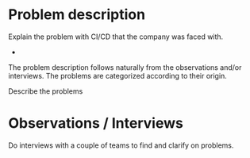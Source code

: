# Problem description

Explain the problem with CI/CD that the company was faced with.

 -

The problem description follows naturally from the observations and/or
interviews. The problems are categorized according to their origin.

Describe the problems

# Observations / Interviews

Do interviews with a couple of teams to find and clarify on problems.
